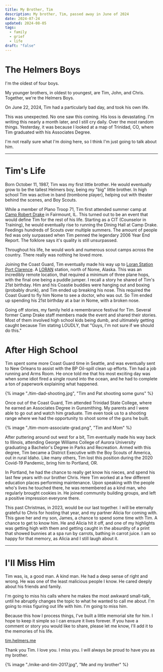 ```yaml
---
title: My Brother, Tim
description: My brother, Tim, passed away in June of 2024
date: 2024-07-24
updated: 2024-08-05
tags:
  - family
  - grief
  - life
draft: "false"
---
```

# The Helmers Boys

I'm the oldest of four boys.

My younger brothers, in oldest to youngest, are Tim, John, and Chris. Together, we're the Helmers Boys.

On June 22, 2024, Tim had a particularly bad day, and took his own life.

This was unexpected. No one saw this coming. His loss is devastating. I'm writing this nearly a month later, and I still cry daily. Over the most random things. Yesterday, it was because I looked at a map of Trinidad, CO, where Tim graduated with his Associates Degree.

I'm not really sure what I'm doing here, so I think I'm just going to talk about him.

---

# Tim's Life 

Born October 11, 1987, Tim was my first little brother. He would eventually grow to be the tallest Helmers boy, being my "big" little brother. In high school Tim was active in band (trombone player), helping out with theater behind the scenes, and Boy Scouts.

While a member of Plano Troop 71, Tim first attended summer camp at [Camp Robert Drake](https://www.campdrake.com/) in Fairmount, IL. This turned out to be an event that would define Tim for the rest of his life. Starting as a CIT (Counselor in Training), he would eventually rise to running the Dining Hall at Camp Drake. Feedings hundreds of Scouts over multiple summers. The amount of people fed was only surpassed when Tim penned the legendary 2006 Year End Report. The folklore says it's quality is still unsurpassed.

Throughout his life, he would work and numerous scout camps across the country. There really was nothing he loved more.

Joining the Coast Guard, Tim eventually made his way up to [Loran Station Port Clarence](https://www.alaskahandbook.com/places/us-coast-guard-loran-station-port-clarence/). A [LORAN](https://en.wikipedia.org/wiki/LORAN) station, north of Nome, Alaska. This was an incredibly remote location, that required a minimum of three plane hops, with the final one being a puddle jumper. I recall a story he shared of Tim's 21st birthday. Him and his Coastie buddies were hanging out and boxing (probably drunk), and Tim ended up breaking his nose. This required the Coast Guard to fly him Nome to see a doctor, who was out. So Tim ended up spending his 21st birthday at a bar in Nome, with a broken nose.

Going off stories, my family held a remembrance festival for Tim. Several former Camp Drake staff members made the event and shared their stories. Most of them involved high school kids being dumb, and ultimately getting caught because Tim stating LOUDLY, that "Guys, I'm not sure if we should do this."
# After High School
Tim spent some more Coast Guard time in Seattle, and was eventually sent to New Orleans to assist with the BP Oil-spill clean up efforts. Tim had a job running and Arms Room. He once told me that his most exciting day was when some idiot fired a single round into the ocean, and he had to complete a ton of paperwork explaining what happened.

{% image "./tim-dad-shooting.jpg", "Tim and Pat shooting some guns" %}

Once out of the Coast Guard, Tim attended Trinidad State College, where he earned an Associates Degree in Gunsmithing. My parents and I were able to go out and watch him graduate. Tim even took us to a shooting range where we had the opportunity to shoot some of the guns he built.

{% image "./tim-mom-associate-grad.png", "Tim and Mom" %}

After puttering around out west for a bit, Tim eventually made his way back to Illinois, attending George Williams College of Aurora University graduating a Bachelor's Degree in Parks and Recreation. Armed with this degree, Tim became a District Executive with the Boy Scouts of America, out in rural Idaho. Like many others, Tim lost this position during the 2020 Covid-19 Pandemic, bring him to Portland, OR.

In Portland, he had the chance to really get know his nieces, and spend his last few years with our brother Chris. Here Tim worked at a few different education places performing maintenance. Upon speaking with the people who's lives he touched there, he was remembered as a kind man, who regularly brought cookies in. He joined community building groups, and left a positive impression everyone there.

This past Christmas, in 2023, would be our last together. I will be eternally grateful to Chris for hosting that year, and my partner Alicia for coming with. This gave her and my son, James, a chance to spend some time with Tim. A chance to get to know him. He and Alicia hit it off, and one of my highlights was getting high with them and getting caught in the absurdity of a print that showed bunnies at a spa run by carrots, bathing in carrot juice. I am so happy for that memory, as Alicia and I still laugh about it.

---
# I'll Miss Him

Tim was, is, a good man. A kind man. He had a deep sense of right and wrong. He was one of the least malicious people I know. He cared deeply about his friends and family.

I'm going to miss his calls where he makes the most awkward small-talk, until he abruptly changes the topic to what he wanted to call me about. I'm going to miss figuring out life with him. I'm going to miss him.

Because this how I process things, I've built a little memorial site for him. I hope to keep it simple so I can ensure it lives forever. If you have a comment or story you would like to share, please let me know, I'll add it to the memories of his life.

[tim.helmers.me](https://tim.helmers.me)

Thank you Tim. I love you. I miss you. I will always be proud to have you as my brother.

{% image "./mike-and-tim-2017.jpg", "Me and my brother" %}